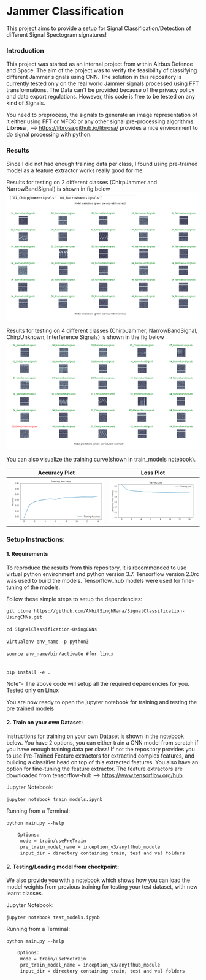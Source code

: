 # Jammer Classification

This project aims to provide a setup for Signal Classification/Detection of different Signal Spectogram signatures!

### Introduction

This project was started as an internal project from within Airbus Defence and Space. The aim of the project was to verify the feasibility of classifying different Jammer signals using CNN. The solution in this repository is currently tested only on the real world Jammer signals processed using FFT transformations. The Data can't be provided because of the privacy policy and data export regulations. However, this code is free to be tested on any kind of Signals.

You need to preprocess, the signals to generate an image representation of it either using FFT or MFCC or any other signal pre-processing algorithms. <b> Librosa </b>, --> https://librosa.github.io/librosa/ provides a nice environment to do signal processing with python.

### Results

Since I did not had enough training data per class, I found using pre-trained model as a feature extractor works really good for me.

Results for testing on 2 different classes (ChirpJammer and NarrowBandSignal) is shown in fig below ![Accuracy:99.9 % ](Results/fig1.png) 

Results for testing on 4 different classes (ChirpJammer, NarrowBandSignal, ChirpUnknown, Interference Signals) is shown in the fig below ![Accuracy: 95.4 % ](Results/fig2.png) 

You can also visualize the training curve(shown in train_models notebook). 

| Accuracy Plot  | Loss Plot |
|----------------|------------|
|![Accuracy Plot: 4Classes Training](Results/training_acc_plot.png) | ![Loss Plot: 4Classes Training](Results/training_loss_plot.png) |


### Setup Instructions:
#### 1. Requirements

To reproduce the results from this repository, it is recommended to use virtual python environment and python version 3.7. Tensorflow version 2.0rc was used to build the models. Tensorflow_hub models were used for fine-tuning of the models.

Follow these simple steps to setup the dependencies:

```shell
git clone https://github.com/AkhilSinghRana/SignalClassification-UsingCNNs.git

cd SignalClassification-UsingCNNs

virtualenv env_name -p python3

source env_name/bin/activate #for linux


pip install -e .

 ```

Note*- The above code will setup all the required dependencies for you. Tested only on Linux


You are now ready to open the jupyter notebook for training and testing the pre trained models


#### 2. Train on your own Dataset:

Instructions for training on your own Dataset is shown in the notebook below. You have 2 options, you can either train a CNN model from scratch if you have enough training data per class! If not the repository provides you to use Pre-Trained Feature extractors for extractind complex features, and building a classifier head on top of this extracted features. You also have an option for fine-tuning the feature extractor. The feature extractors are downloaded from tensorflow-hub --> https://www.tensorflow.org/hub.

Jupyter Notebook:

``` jupyter notebook train_models.ipynb  ```
 
Running from a Terminal:

``` python main.py --help ```

        Options:
         mode = train/usePreTrain
         pre_train_model_name = inception_v3/anytfhub_module 
         input_dir = directory containing train, test and val folders
 
  
#### 2. Testing/Loading model from checkpoint:

We also provide you with a notebook which shows how you can load the model weights from previous training for testing your test dataset, with new learnt classes.

Jupyter Notebook:

``` jupyter notebook test_models.ipynb ```

Running from a Terminal:

``` python main.py --help ```

        Options:
         mode = train/usePreTrain
         pre_train_model_name = inception_v3/anytfhub_module 
         input_dir = directory containing train, test and val folders
 


